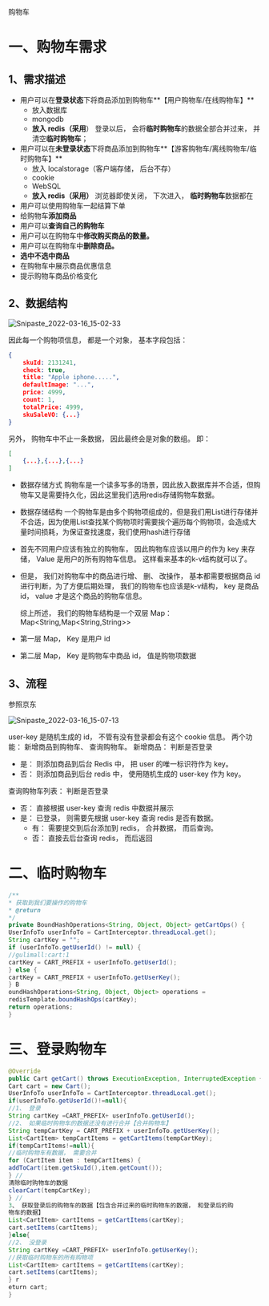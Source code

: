 购物车

# 一、购物车需求

## 1、需求描述

- 用户可以在**登录状态**下将商品添加到购物车**【用户购物车/在线购物车】**
  - 放入数据库
  - mongodb
  - **放入 redis（采用**）
    登录以后， 会将**临时购物车**的数据全部合并过来， 并清空**临时购物车**；
- 用户可以在**未登录状态**下将商品添加到购物车**【游客购物车/离线购物车/临时购物车】**
  - 放入 localstorage（客户端存储， 后台不存）
  - cookie
  - WebSQL
  - **放入 redis（采用）**
    浏览器即使关闭， 下次进入， **临时购物车**数据都在
- 用户可以使用购物车一起结算下单
- 给购物车**添加商品**
- 用户可以**查询自己的购物车**
- 用户可以在购物车中**修改购买商品的数量。**
- 用户可以在购物车中**删除商品。**
- **选中不选中商品**
- 在购物车中展示商品优惠信息
- 提示购物车商品价格变化

## 2、数据结构

![Snipaste_2022-03-16_15-02-33]( https://chenfl-note.oss-cn-hangzhou.aliyuncs.com/note/%E8%B0%B7%E7%B2%92%E5%AD%A6%E9%99%A2/%E8%B4%AD%E7%89%A9%E8%BD%A6/img/Snipaste_2022-03-16_15-02-33.jpg)

因此每一个购物项信息， 都是一个对象， 基本字段包括：  

```json
{
    skuId: 2131241,
    check: true,
    title: "Apple iphone.....",
    defaultImage: "...",
    price: 4999,
    count: 1,
    totalPrice: 4999,
    skuSaleVO: {...}
}
```

另外， 购物车中不止一条数据， 因此最终会是对象的数组。 即：  

```json
[
    {...},{...},{...}
]
```

- 数据存储方式
  购物车是一个读多写多的场景，因此放入数据库并不合适，但购物车又是需要持久化，因此这里我们选用redis存储购物车数据。

- 数据存储结构
  一个购物车是由多个购物项组成的，但是我们用List进行存储并不合适，因为使用List查找某个购物项时需要挨个遍历每个购物项，会造成大量时间损耗，为保证查找速度，我们使用hash进行存储

- 首先不同用户应该有独立的购物车， 因此购物车应该以用户的作为 key 来存储， Value 是用户的所有购物车信息。 这样看来基本的k-v结构就可以了。

- 但是， 我们对购物车中的商品进行增、 删、 改操作， 基本都需要根据商品 id 进行判断，为了方便后期处理， 我们的购物车也应该是k-v结构， key 是商品 id， value 才是这个商品的购物车信息。

  综上所述， 我们的购物车结构是一个双层 Map： Map<String,Map<String,String>>

- 第一层 Map， Key 是用户 id

- 第二层 Map， Key 是购物车中商品 id， 值是购物项数据

## 3、流程

参照京东

![Snipaste_2022-03-16_15-07-13]( https://chenfl-note.oss-cn-hangzhou.aliyuncs.com/note/%E8%B0%B7%E7%B2%92%E5%AD%A6%E9%99%A2/%E8%B4%AD%E7%89%A9%E8%BD%A6/img/Snipaste_2022-03-16_15-07-13.jpg)

user-key 是随机生成的 id， 不管有没有登录都会有这个 cookie 信息。
两个功能： 新增商品到购物车、 查询购物车。
新增商品： 判断是否登录

- 是： 则添加商品到后台 Redis 中， 把 user 的唯一标识符作为 key。
- 否： 则添加商品到后台 redis 中， 使用随机生成的 user-key 作为 key。

查询购物车列表： 判断是否登录

- 否： 直接根据 user-key 查询 redis 中数据并展示
- 是： 已登录， 则需要先根据 user-key 查询 redis 是否有数据。
  - 有： 需要提交到后台添加到 redis， 合并数据， 而后查询。
  - 否： 直接去后台查询 redis， 而后返回

# 二、临时购物车

```java
/**
* 获取到我们要操作的购物车
* @return
*/
private BoundHashOperations<String, Object, Object> getCartOps() {
UserInfoTo userInfoTo = CartInterceptor.threadLocal.get();
String cartKey = "";
if (userInfoTo.getUserId() != null) {
//gulimall:cart:1
cartKey = CART_PREFIX + userInfoTo.getUserId();
} else {
cartKey = CART_PREFIX + userInfoTo.getUserKey();
} B
oundHashOperations<String, Object, Object> operations =
redisTemplate.boundHashOps(cartKey);
return operations;
}
```



# 三、登录购物车

```java
@Override
public Cart getCart() throws ExecutionException, InterruptedException {
Cart cart = new Cart();
UserInfoTo userInfoTo = CartInterceptor.threadLocal.get();
if(userInfoTo.getUserId()!=null){
//1、 登录
String cartKey =CART_PREFIX+ userInfoTo.getUserId();
//2、 如果临时购物车的数据还没有进行合并【合并购物车】
String tempCartKey = CART_PREFIX + userInfoTo.getUserKey();
List<CartItem> tempCartItems = getCartItems(tempCartKey);
if(tempCartItems!=null){
//临时购物车有数据， 需要合并
for (CartItem item : tempCartItems) {
addToCart(item.getSkuId(),item.getCount());
} //
清除临时购物车的数据
clearCart(tempCartKey);
} //
3、 获取登录后的购物车的数据【包含合并过来的临时购物车的数据， 和登录后的购
物车的数据】
List<CartItem> cartItems = getCartItems(cartKey);
cart.setItems(cartItems);
}else{
//2、 没登录
String cartKey =CART_PREFIX+ userInfoTo.getUserKey();
//获取临时购物车的所有购物项
List<CartItem> cartItems = getCartItems(cartKey);
cart.setItems(cartItems);
} r
eturn cart;
}
```

